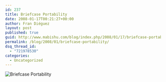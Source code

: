```yaml
---
id: 237
title: Briefcase Portability
date: 2008-01-17T00:21:27+00:00
author: Fran Diéguez
layout: post
published: true
guid: http://www.mabishu.com/blog/index.php/2008/01/17/briefcase-portability/
permalink: /blog/2008/01/briefcase-portability/
dsq_thread_id:
  - "721978530"
categories:
  - Uncategorized
---
```

<img class="aligncenter" src="/assets/2008/01/briefcase-portability1.jpg" alt="Briefcase Portability" align="center" />
